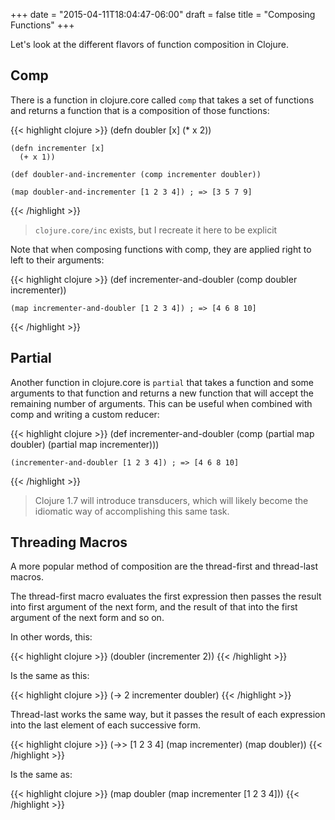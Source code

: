 +++
date = "2015-04-11T18:04:47-06:00"
draft = false
title = "Composing Functions"
+++

Let's look at the different flavors of function composition
in Clojure.

<!--more-->

## Comp
There is a function in clojure.core called `comp` that takes a set of
functions and returns a function that is a composition of those functions:

{{< highlight clojure >}}
    (defn doubler [x]
      (* x 2))

    (defn incrementer [x]
      (+ x 1))

    (def doubler-and-incrementer (comp incrementer doubler))

    (map doubler-and-incrementer [1 2 3 4]) ; => [3 5 7 9]
{{< /highlight >}}

> `clojure.core/inc` exists, but I recreate it here to be explicit

Note that when composing functions with comp, they are applied right to left to
their arguments:

{{< highlight clojure >}}
    (def incrementer-and-doubler (comp doubler incrementer))

    (map incrementer-and-doubler [1 2 3 4]) ; => [4 6 8 10]
{{< /highlight >}}


## Partial

Another function in clojure.core is `partial` that takes a function and some
arguments to that function and returns a new function that will accept the
remaining number of arguments. This can be useful when combined with comp and
writing a custom reducer:

{{< highlight clojure >}}
    (def incrementer-and-doubler (comp (partial map doubler)
                                       (partial map incrementer)))

    (incrementer-and-doubler [1 2 3 4]) ; => [4 6 8 10]
{{< /highlight >}}

> Clojure 1.7 will introduce transducers, which will likely become the idiomatic
> way of accomplishing this same task.

## Threading Macros

A more popular method of composition are the thread-first and
thread-last macros.

The thread-first macro evaluates the first expression then passes the result
into first argument of the next form, and the result of that into the first
argument of the next form and so on.

In other words, this:

{{< highlight clojure >}}
    (doubler (incrementer 2))
{{< /highlight >}}

Is the same as this:

{{< highlight clojure >}}
    (-> 2 incrementer doubler)
{{< /highlight >}}

Thread-last works the same way, but it passes the result of each expression into
the last element of each successive form.

{{< highlight clojure >}}
    (->> [1 2 3 4]
         (map incrementer)
         (map doubler))
{{< /highlight >}}

Is the same as:

{{< highlight clojure >}}
    (map doubler (map incrementer [1 2 3 4]))
{{< /highlight >}}
